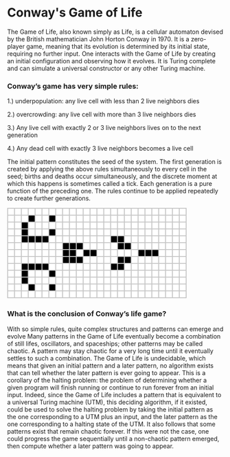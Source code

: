 # Conway's Game of Life

The Game of Life, also known simply as Life, is a cellular automaton devised by the British mathematician John Horton Conway in 1970.
It is a zero-player game, meaning that its evolution is determined by its initial state, requiring no further input.
One interacts with the Game of Life by creating an initial configuration and observing how it evolves.
It is Turing complete and can simulate a universal constructor or any other Turing machine.

### Conway’s game has very simple rules:

1.) underpopulation: any live cell with less than 2 live neighbors dies

2.) overcrowding: any live cell with more than 3 live neighbors dies

3.) Any live cell with exactly 2 or 3 live neighbors lives on	to the next generation

4.) Any dead cell with exactly 3 live neighbors becomes a live cell

The initial pattern constitutes the seed of the system.
The first generation is created by applying the above rules simultaneously to every cell in the seed; births and deaths occur simultaneously, and the discrete moment at which this happens is sometimes called a tick. 
Each generation is a pure function of the preceding one. The rules continue to be applied repeatedly to create further generations.

![Conway Gif](https://github.com/i-Rony/Conways-Life-Game-Sim/blob/master/conway.gif)


### What is the conclusion of Conway’s life game?

With so simple rules, quite complex structures and patterns can emerge and evolve
Many patterns in the Game of Life eventually become a combination of still lifes, oscillators, and spaceships; other patterns may be called chaotic.
A pattern may stay chaotic for a very long time until it eventually settles to such a combination.
The Game of Life is undecidable, which means that given an initial pattern and a later pattern, no algorithm exists that can tell whether the later pattern is ever going to appear.
This is a corollary of the halting problem: the problem of determining whether a given program will finish running or continue to run forever from an initial input.
Indeed, since the Game of Life includes a pattern that is equivalent to a universal Turing machine (UTM), this deciding algorithm, if it existed, could be used to solve the halting problem by taking the initial pattern as the one corresponding to a UTM plus an input, and the later pattern as the one corresponding to a halting state of the UTM.
It also follows that some patterns exist that remain chaotic forever. 
If this were not the case, one could progress the game sequentially until a non-chaotic pattern emerged, then compute whether a later pattern was going to appear.

